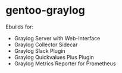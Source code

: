 # gentoo-graylog
Ebuilds for:
- Graylog Server with Web-Interface
- Graylog Collector Sidecar
- Graylog Slack Plugin
- Graylog Quickvalues Plus Plugin
- Graylog Metrics Reporter for Prometheus

